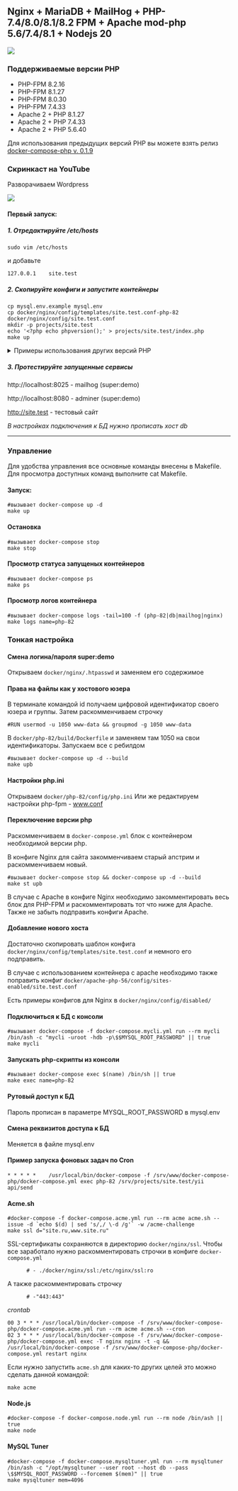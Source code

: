 ## Nginx + MariaDB + MailHog + PHP-7.4/8.0/8.1/8.2 FPM + Apache mod-php 5.6/7.4/8.1 + Nodejs 20

![](https://github.com/rhamdeew/docker-compose-php/workflows/Docker%20Image%20CI/badge.svg)


### Поддерживаемые версии PHP

- PHP-FPM 8.2.16
- PHP-FPM 8.1.27
- PHP-FPM 8.0.30
- PHP-FPM 7.4.33
- Apache 2 + PHP 8.1.27
- Apache 2 + PHP 7.4.33
- Apache 2 + PHP 5.6.40

Для использования предыдущих версий PHP вы можете взять релиз [docker-compose-php v. 0.1.9](https://github.com/rhamdeew/docker-compose-php/tree/v0.1.9)


### Скринкаст на YouTube

Разворачиваем Wordpress

[![](http://img.youtube.com/vi/_1DKwP7YuTY/0.jpg)](http://www.youtube.com/watch?v=_1DKwP7YuTY "")


#### Первый запуск:

##### 1. Отредактируйте /etc/hosts

```
sudo vim /etc/hosts
```

и добавьте

```
127.0.0.1    site.test
```

##### 2. Скопируйте конфиги и запустите контейнеры

```
cp mysql.env.example mysql.env
cp docker/nginx/config/templates/site.test.conf-php-82 docker/nginx/config/site.test.conf
mkdir -p projects/site.test
echo '<?php echo phpversion();' > projects/site.test/index.php
make up
```

<details>
  <summary>Примеры использования других версий PHP</summary>

  ```
cp mysql.env.example mysql.env
#edit mysql.env

#вы можете выбрать версию PHP
cp templates/docker-compose-php-81.yml docker-compose.yml

  
#и скопировать соответствующий конфиг для Nginx + PHP-FPM
cp docker/nginx/config/templates/site.test.conf-php-81 docker/nginx/config/site.test.conf

#или скопировать соответствующие конфиги для варианта Nginx + Apache PHP
cp templates/docker-compose-apache-php-74.yml docker-compose.yml
cp docker/nginx/config/templates/site.test.conf-apache-php-74 docker/nginx/config/site.test.conf
cp docker/apache-php-74/config/templates/site.test.conf docker/apache-php-74/config/sites-enabled/site.test.conf

  
mkdir -p projects/site.test
echo '<?php echo phpversion();' > projects/site.test/index.php

make up
  ```
</details>

##### 3. Протестируйте запущенные сервисы

http://localhost:8025 - mailhog (super:demo)

http://localhost:8080 - adminer (super:demo)

http://site.test - тестовый сайт

*В настройках подключения к БД нужно прописать хост db*

------

### Управление

Для удобства управления все основные команды внесены в Makefile. Для просмотра доступных команд выполните cat Makefile.

#### Запуск:

```
#вызывает docker-compose up -d
make up
```


#### Остановка

```
#вызывает docker-compose stop
make stop
```


#### Просмотр статуса запущеных контейнеров

```
#вызывает docker-compose ps
make ps
```


#### Просмотр логов контейнера

```
#вызывает docker-compose logs -tail=100 -f (php-82|db|mailhog|nginx)
make logs name=php-82
```


### Тонкая настройка


#### Смена логина/пароля super:demo

Открываем `docker/nginx/.htpasswd` и заменяем его содержимое


#### Права на файлы как у хостового юзера

В терминале командой id получаем цифровой идентификатор своего юзера и группы.
Затем раскомменчиваем строчку

```
#RUN usermod -u 1050 www-data && groupmod -g 1050 www-data
```

В `docker/php-82/build/Dockerfile` и заменяем там 1050 на свои идентификаторы.
Запускаем все с ребилдом

```
#вызывает docker-compose up -d --build
make upb
```


#### Настройки php.ini

Открываем `docker/php-82/config/php.ini`
Или же редактируем настройки php-fpm - www.conf


#### Переключение версии php

Раскомменчиваем в `docker-compose.yml` блок с контейнером необходимой версии php.

В конфиге Nginx для сайта закомменчиваем старый апстрим и раскомменчиваем новый.

```
#вызывает docker-compose stop && docker-compose up -d --build
make st upb
```

В случае с Apache в конфиге Nginx необходимо закомментировать весь блок для PHP-FPM и раскомментировать тот что ниже для Apache.
Также не забыть подправить конфиги Apache.


#### Добавление нового хоста

Достаточно скопировать шаблон конфига `docker/nginx/config/templates/site.test.conf` и немного его подправить.

В случае с использованием контейнера с apache необходимо также поправить конфиг `docker/apache-php-56/config/sites-enabled/site.test.conf`

Есть примеры конфигов для Nginx в `docker/nginx/config/disabled/`


#### Подключиться к БД с консоли

```
#вызывает docker-compose -f docker-compose.mycli.yml run --rm mycli /bin/ash -c "mycli -uroot -hdb -p\$$MYSQL_ROOT_PASSWORD" || true
make mycli
```


#### Запускать php-скрипты из консоли

```
#вызывает docker-compose exec $(name) /bin/sh || true
make exec name=php-82
```


#### Рутовый доступ к БД

Пароль прописан в параметре MYSQL_ROOT_PASSWORD в mysql.env


#### Смена реквизитов доступа к БД

Меняется в файле mysql.env


#### Пример запуска фоновых задач по Cron

```
* * * * *    /usr/local/bin/docker-compose -f /srv/www/docker-compose-php/docker-compose.yml exec php-82 /srv/projects/site.test/yii api/send
```

#### Acme.sh

```
#docker-compose -f docker-compose.acme.yml run --rm acme acme.sh --issue -d `echo $(d) | sed 's/,/ \-d /g'` -w /acme-challenge
make ssl d="site.ru,www.site.ru"
```

SSL-сертификаты сохраняются в директорию `docker/nginx/ssl`. Чтобы все заработало нужно раскомментировать
строчки в конфиге `docker-compose.yml`

```
      # - ./docker/nginx/ssl:/etc/nginx/ssl:ro
```

А также раскомментировать строчку

```
      # -"443:443"
```

*crontab*

```
00 3 * * * /usr/local/bin/docker-compose -f /srv/www/docker-compose-php/docker-compose.acme.yml run --rm acme acme.sh --cron
02 3 * * * /usr/local/bin/docker-compose -f /srv/www/docker-compose-php/docker-compose.yml exec -T nginx nginx -t -q && /usr/local/bin/docker-compose -f /srv/www/docker-compose-php/docker-compose.yml restart nginx
```

Если нужно запустить `acme.sh` для каких-то других целей это можно сделать данной командой:

```
make acme
```

#### Node.js

```
#docker-compose -f docker-compose.node.yml run --rm node /bin/ash || true
make node
```

#### MySQL Tuner

```
#docker-compose -f docker-compose.mysqltuner.yml run --rm mysqltuner /bin/ash -c "/opt/mysqltuner --user root --host db --pass \$$MYSQL_ROOT_PASSWORD --forcemem $(mem)" || true
make mysqltuner mem=4096
```
